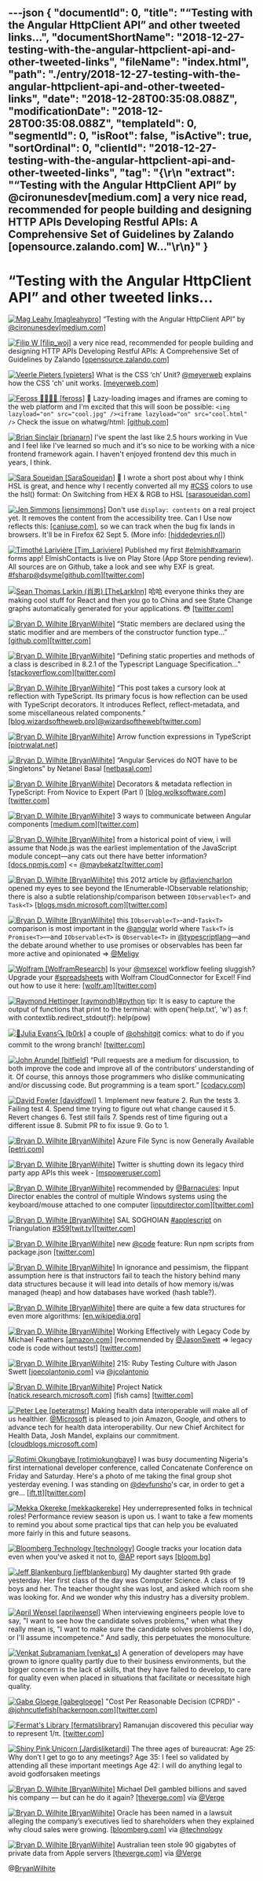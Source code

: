 ---json
{
  "documentId": 0,
  "title": "“Testing with the Angular HttpClient API” and other tweeted links…",
  "documentShortName": "2018-12-27-testing-with-the-angular-httpclient-api-and-other-tweeted-links",
  "fileName": "index.html",
  "path": "./entry/2018-12-27-testing-with-the-angular-httpclient-api-and-other-tweeted-links",
  "date": "2018-12-28T00:35:08.088Z",
  "modificationDate": "2018-12-28T00:35:08.088Z",
  "templateId": 0,
  "segmentId": 0,
  "isRoot": false,
  "isActive": true,
  "sortOrdinal": 0,
  "clientId": "2018-12-27-testing-with-the-angular-httpclient-api-and-other-tweeted-links",
  "tag": "{\r\n  \"extract\": \"“Testing with the Angular HttpClient API” by @cironunesdev[medium.com] a very nice read, recommended for people building and designing HTTP APIs              Developing Restful APIs: A Comprehensive Set of Guidelines by Zalando [opensource.zalando.com] W...\"\r\n}"
}
---

# “Testing with the Angular HttpClient API” and other tweeted links…

[<img alt="Mag Leahy [magleahypro]" src="https://songhay.blob.core.windows.net:443/shared-social-twitter/magleahypro.jpg">](http://about.me/magleahy) “Testing with the Angular HttpClient API” by [@cironunesdev](http://twitter.com/@cironunesdev)[[medium.com]](https://medium.com/netscape/testing-with-the-angular-httpclient-api-648203820712)

[<img alt="Filip W [filip_woj]" src="https://songhay.blob.core.windows.net:443/shared-social-twitter/filip_woj.jpg">](http://www.strathweb.com/) a very nice read, recommended for people building and designing HTTP APIs Developing Restful APIs: A Comprehensive Set of Guidelines by Zalando [[opensource.zalando.com]](https://opensource.zalando.com/restful-api-guidelines/)

[<img alt="Veerle Pieters [vpieters]" src="https://songhay.blob.core.windows.net:443/shared-social-twitter/vpieters.png">](http://veerle.duoh.com/) What is the CSS ‘ch’ Unit? [@meyerweb](http://twitter.com/@meyerweb) explains how the CSS 'ch' unit works. [[meyerweb.com]](https://meyerweb.com/eric/thoughts/2018/06/28/what-is-the-css-ch-unit/)

[<img alt="Feross 🧙🏼‍♂️✨ [feross]" src="https://songhay.blob.core.windows.net:443/shared-social-twitter/feross.jpeg">](https://feross.org/) 🌟 Lazy-loading images and iframes are coming to the web platform and I'm excited that this will soon be possible: `<img lazyload="on" src="cool.jpg" /><iframe lazyload="on" src="cool.html" />` Check the issue on whatwg/html: [[github.com]](https://github.com/whatwg/html/issues/2806)

[<img alt="Brian Sinclair [brianarn]" src="https://songhay.blob.core.windows.net:443/shared-social-twitter/brianarn.jpg">](http://www.randomthink.net/) I've spent the last like 2.5 hours working in Vue and I feel like I've learned so much and it's so nice to be working with a nice frontend framework again. I haven't enjoyed frontend dev this much in years, I think.

[<img alt="Sara Soueidan [SaraSoueidan]" src="https://songhay.blob.core.windows.net:443/shared-social-twitter/SaraSoueidan.jpg">](https://www.sarasoueidan.com/) 📝 I wrote a short post about why I think HSL is great, and hence why I recently converted all my [#CSS](http://twitter.com/search?q='%23CSS) colors to use the hsl() format: On Switching from HEX & RGB to HSL [[sarasoueidan.com]](https://www.sarasoueidan.com/blog/hex-rgb-to-hsl/)

[<img alt="Jen Simmons [jensimmons]" src="https://songhay.blob.core.windows.net:443/shared-social-twitter/jensimmons.jpg">](http://youtube.com/layoutland) Don't use `display: contents` on a real project yet. It removes the content from the accessibility tree. Can I Use now reflects this: [[caniuse.com]](https://caniuse.com/#feat=css-display-contents), so we can track when the bug fix lands in browsers. It'll be in Firefox 62 Sept 5. (More info: [[hiddedevries.nl]](https://hiddedevries.nl/en/blog/2018-04-21-more-accessible-markup-with-display-contents))

[<img alt="Timothé Larivière [Tim_Lariviere]" src="https://songhay.blob.core.windows.net:443/shared-social-twitter/Tim_Lariviere.jpg">](http://timothelariviere.com/) Published my first [#elmish](http://twitter.com/search?q='%23elmish)[#xamarin](http://twitter.com/search?q='%23xamarin) forms app! ElmishContacts is live on Play Store (App Store pending review). All sources are on Github, take a look and see why EXF is great. [#fsharp](http://twitter.com/search?q='%23fsharp)[@dsyme](http://twitter.com/@dsyme)[[github.com]](https://github.com/TimLariviere/ElmishContacts)[[twitter.com]](https://twitter.com/Tim_Lariviere/status/1028884570433830913/photo/1)

[<img alt="Sean Thomas Larkin (肖恩) [TheLarkInn]" src="https://songhay.blob.core.windows.net:443/shared-social-twitter/TheLarkInn.jpg">](http://github.com/TheLarkInn) 哈哈 everyone thinks they are making cool stuff for React and then you go to China and see State Change graphs automatically generated for your applications. 😳 [[twitter.com]](https://twitter.com/TheLarkInn/status/1030711693276532736/photo/1)

[<img alt="Bryan D. Wilhite [BryanWilhite]" src="https://songhay.blob.core.windows.net:443/shared-social-twitter/BryanWilhite.jpeg">](http://songhayblog.azurewebsites.net/) “Static members are declared using the static modifier and are members of the constructor function type…” [[github.com]](https://github.com/Microsoft/TypeScript/blob/master/doc/spec.md#821-instance-and-static-members)[[twitter.com]](https://twitter.com/BryanWilhite/status/1029136385385455617/photo/1)

[<img alt="Bryan D. Wilhite [BryanWilhite]" src="https://songhay.blob.core.windows.net:443/shared-social-twitter/BryanWilhite.jpeg">](http://songhayblog.azurewebsites.net/) “Defining static properties and methods of a class is described in 8.2.1 of the Typescript Language Specification…” [[stackoverflow.com]](https://stackoverflow.com/a/13212701/22944)[[twitter.com]](https://twitter.com/BryanWilhite/status/1029136383355437061/photo/1)

[<img alt="Bryan D. Wilhite [BryanWilhite]" src="https://songhay.blob.core.windows.net:443/shared-social-twitter/BryanWilhite.jpeg">](http://songhayblog.azurewebsites.net/) “This post takes a cursory look at reflection with TypeScript. Its primary focus is how reflection can be used with TypeScript decorators. It introduces Reflect, reflect-metadata, and some miscellaneous related components.” [[blog.wizardsoftheweb.pro]](https://blog.wizardsoftheweb.pro/typescript-decorators-reflection/)[@wizardsoftheweb](http://twitter.com/@wizardsoftheweb)[[twitter.com]](https://twitter.com/BryanWilhite/status/1030480326399647745/photo/1)

[<img alt="Bryan D. Wilhite [BryanWilhite]" src="https://songhay.blob.core.windows.net:443/shared-social-twitter/BryanWilhite.jpeg">](http://songhayblog.azurewebsites.net/) Arrow function expressions in TypeScript [[piotrwalat.net]](http://www.piotrwalat.net/arrow-function-expressions-in-typescript/)

[<img alt="Bryan D. Wilhite [BryanWilhite]" src="https://songhay.blob.core.windows.net:443/shared-social-twitter/BryanWilhite.jpeg">](http://songhayblog.azurewebsites.net/) “Angular Services do NOT have to be Singletons” by Netanel Basal [[netbasal.com]](https://netbasal.com/angular-services-do-not-have-to-be-singletons-ffa879e62082)

[<img alt="Bryan D. Wilhite [BryanWilhite]" src="https://songhay.blob.core.windows.net:443/shared-social-twitter/BryanWilhite.jpeg">](http://songhayblog.azurewebsites.net/) Decorators & metadata reflection in TypeScript: From Novice to Expert (Part I) [[blog.wolksoftware.com]](http://blog.wolksoftware.com/decorators-reflection-javascript-typescript)[[twitter.com]](https://twitter.com/BryanWilhite/status/1030480688787599360/photo/1)

[<img alt="Bryan D. Wilhite [BryanWilhite]" src="https://songhay.blob.core.windows.net:443/shared-social-twitter/BryanWilhite.jpeg">](http://songhayblog.azurewebsites.net/) 3 ways to communicate between Angular components [[medium.com]](https://medium.com/dailyjs/3-ways-to-communicate-between-angular-components-a1e3f3304ecb)[[twitter.com]](https://twitter.com/BryanWilhite/status/1030207180098531329/photo/1)

[<img alt="Bryan D. Wilhite [BryanWilhite]" src="https://songhay.blob.core.windows.net:443/shared-social-twitter/BryanWilhite.jpeg">](http://songhayblog.azurewebsites.net/) from a historical point of view, i will assume that Node.js was the earliest implementation of the JavaScript module concept—any cats out there have better information? [[docs.npmjs.com]](https://docs.npmjs.com/getting-started/packages) <= [@maybekatz](http://twitter.com/@maybekatz)[[twitter.com]](https://twitter.com/BryanWilhite/status/1030469907329105920/photo/1)

[<img alt="Bryan D. Wilhite [BryanWilhite]" src="https://songhay.blob.core.windows.net:443/shared-social-twitter/BryanWilhite.jpeg">](http://songhayblog.azurewebsites.net/) this 2012 article by [@flaviencharlon](http://twitter.com/@flaviencharlon) opened my eyes to see beyond the IEnumerable-IObservable relationship; there is also a subtle relationship/comparison between `IObservable<T>` and `Task<T>` [[blogs.msdn.microsoft.com]](https://blogs.msdn.microsoft.com/flaviencharlon/2012/08/06/taskt-vs-iobservablet-when-to-use-what/)[[twitter.com]](https://twitter.com/BryanWilhite/status/1030478807046602752/photo/1)

[<img alt="Bryan D. Wilhite [BryanWilhite]" src="https://songhay.blob.core.windows.net:443/shared-social-twitter/BryanWilhite.jpeg">](http://songhayblog.azurewebsites.net/) this `IObservable<T>`-and-`Task<T>` comparison is most important in the [@angular](http://twitter.com/@angular) world where `Task<T>` is `Promise<T>`—and `IObservable<T>` is `Observable<T>` in [@typescriptlang](http://twitter.com/@typescriptlang)—and the debate around whether to use promises or observables has been far more active and opinionated => [@Meligy](http://twitter.com/@Meligy)

[<img alt="Wolfram [WolframResearch]" src="https://songhay.blob.core.windows.net:443/shared-social-twitter/WolframResearch.png">](http://www.wolfram.com/) Is your [@msexcel](http://twitter.com/@msexcel) workflow feeling sluggish? Upgrade your [#spreadsheets](http://twitter.com/search?q='%23spreadsheets) with Wolfram CloudConnector for Excel! Find out how to use it here: [[wolfr.am]](https://wolfr.am/wnik56II)[[twitter.com]](https://twitter.com/WolframResearch/status/1029048703858999297/photo/1)

[<img alt="Raymond Hettinger [raymondh]" src="https://songhay.blob.core.windows.net:443/shared-social-twitter/raymondh.jpg">](https://rhettinger.wordpress.com/)[#python](http://twitter.com/search?q='%23python) tip: It is easy to capture the output of functions that print to the terminal: with open('help.txt', 'w') as f: with contextlib.redirect_stdout(f): help(pow)

[<img alt="🔎Julia Evans🔍 [b0rk]" src="https://songhay.blob.core.windows.net:443/shared-social-twitter/b0rk.jpg">](http://jvns.ca/) a couple of [@ohshitgit](http://twitter.com/@ohshitgit) comics: what to do if you commit to the wrong branch! [[twitter.com]](https://twitter.com/b0rk/status/1028771510905909248/photo/1)

[<img alt="John Arundel [bitfield]" src="https://songhay.blob.core.windows.net:443/shared-social-twitter/bitfield.jpeg">](http://bitfieldconsulting.com/about) “Pull requests are a medium for discussion, to both improve the code and improve all of the contributors’ understanding of it. Of course, this annoys those programmers who dislike communicating and/or discussing code. But programming is a team sport.” [[codacy.com]](https://www.codacy.com/blog/how-to-code-review-in-a-pull-request/)

[<img alt="David Fowler [davidfowl]" src="https://songhay.blob.core.windows.net:443/shared-social-twitter/davidfowl.jpeg">](http://davidfowl.com/) 1. Implement new feature 2. Run the tests 3. Failing test 4. Spend time trying to figure out what change caused it 5. Revert changes 6. Test still fails 7. Spends rest of time figuring out a different issue 8. Submit PR to fix issue 9. Go to 1.

[<img alt="Bryan D. Wilhite [BryanWilhite]" src="https://songhay.blob.core.windows.net:443/shared-social-twitter/BryanWilhite.jpeg">](http://songhayblog.azurewebsites.net/) Azure File Sync is now Generally Available [[petri.com]](https://www.petri.com/azure-file-sync-now-generally-available)

[<img alt="Bryan D. Wilhite [BryanWilhite]" src="https://songhay.blob.core.windows.net:443/shared-social-twitter/BryanWilhite.jpeg">](http://songhayblog.azurewebsites.net/) Twitter is shutting down its legacy third party app APIs this week - [[mspoweruser.com]](https://mspoweruser.com/twitter-is-shutting-down-its-legacy-third-party-app-apis-this-week/)

[<img alt="Bryan D. Wilhite [BryanWilhite]" src="https://songhay.blob.core.windows.net:443/shared-social-twitter/BryanWilhite.jpeg">](http://songhayblog.azurewebsites.net/) recommended by [@Barnacules](http://twitter.com/@Barnacules): Input Director enables the control of multiple Windows systems using the keyboard/mouse attached to one computer [[inputdirector.com]](http://www.inputdirector.com)[[twitter.com]](https://twitter.com/BryanWilhite/status/1029957788363976704/photo/1)

[<img alt="Bryan D. Wilhite [BryanWilhite]" src="https://songhay.blob.core.windows.net:443/shared-social-twitter/BryanWilhite.jpeg">](http://songhayblog.azurewebsites.net/) SAL SOGHOIAN [#applescript](http://twitter.com/search?q='%23applescript) on Triangulation [#359](http://twitter.com/search?q='%23359)[[twit.tv]](https://twit.tv/shows/triangulation/episodes/359)[[twitter.com]](https://twitter.com/BryanWilhite/status/1029035284636131328/photo/1)

[<img alt="Bryan D. Wilhite [BryanWilhite]" src="https://songhay.blob.core.windows.net:443/shared-social-twitter/BryanWilhite.jpeg">](http://songhayblog.azurewebsites.net/) new [@code](http://twitter.com/@code) feature: Run npm scripts from package.json [[twitter.com]](https://twitter.com/BryanWilhite/status/1029108396820115456/photo/1)

[<img alt="Bryan D. Wilhite [BryanWilhite]" src="https://songhay.blob.core.windows.net:443/shared-social-twitter/BryanWilhite.jpeg">](http://songhayblog.azurewebsites.net/) In ignorance and pessimism, the flippant assumption here is that instructors fail to teach the history behind many data structures because it will lead into details of how memory is/was managed (heap) and how databases have worked (hash table?).

[<img alt="Bryan D. Wilhite [BryanWilhite]" src="https://songhay.blob.core.windows.net:443/shared-social-twitter/BryanWilhite.jpeg">](http://songhayblog.azurewebsites.net/) there are quite a few data structures for even more algorithms: [[en.wikipedia.org]](https://en.wikipedia.org/wiki/List_of_data_structures)

[<img alt="Bryan D. Wilhite [BryanWilhite]" src="https://songhay.blob.core.windows.net:443/shared-social-twitter/BryanWilhite.jpeg">](http://songhayblog.azurewebsites.net/) Working Effectively with Legacy Code by Michael Feathers [[amazon.com]](https://www.amazon.com/Working-Effectively-Legacy-Code-EFFECT-ebook/dp/B005OYHF0A?SubscriptionId=1SW6D7X6ZXXR92KVX0G2&tag=thekintespacec00&linkCode=xm2&camp=2025&creative=165953&creativeASIN=B005OYHF0A) [recommended by [@JasonSwett](http://twitter.com/@JasonSwett) => legacy code is code without tests!] [[twitter.com]](https://twitter.com/BryanWilhite/status/1029494616075059200/photo/1)

[<img alt="Bryan D. Wilhite [BryanWilhite]" src="https://songhay.blob.core.windows.net:443/shared-social-twitter/BryanWilhite.jpeg">](http://songhayblog.azurewebsites.net/) 215: Ruby Testing Culture with Jason Swett [[joecolantonio.com]](https://joecolantonio.com/testtalks/215-ruby-testing-culture-with-jason-swett/) via [@jcolantonio](http://twitter.com/@jcolantonio)

[<img alt="Bryan D. Wilhite [BryanWilhite]" src="https://songhay.blob.core.windows.net:443/shared-social-twitter/BryanWilhite.jpeg">](http://songhayblog.azurewebsites.net/) Project Natick [[natick.research.microsoft.com]](http://natick.research.microsoft.com) [fish cams] [[twitter.com]](https://twitter.com/BryanWilhite/status/1029036619888619520/photo/1)

[<img alt="Peter Lee [peteratmsr]" src="https://songhay.blob.core.windows.net:443/shared-social-twitter/peteratmsr.jpg">](https://twitter.com/peteratmsr) Making health data interoperable will make all of us healthier. [@Microsoft](http://twitter.com/@Microsoft) is pleased to join Amazon, Google, and others to advance tech for health data interoperability. Our new Chief Architect for Health Data, Josh Mandel, explains our commitment. [[cloudblogs.microsoft.com]](https://cloudblogs.microsoft.com/industry-blog/industry/health/microsoft-amazon-google-and-ibm-issue-joint-statement-for-healthcare-interoperability/)

[<img alt="Rotimi Okungbaye [rotimiokungbaye]" src="https://songhay.blob.core.windows.net:443/shared-social-twitter/rotimiokungbaye.jpg">](http://www.rotimiokungbaye.com/) I was busy documenting Nigeria's first international developer conference, called Concatenate Conference on Friday and Saturday. Here's a photo of me taking the final group shot yesterday evening. I was standing on [@devfunsho](http://twitter.com/@devfunsho)'s car, in order to get a gre… [[ift.tt]](https://ift.tt/2P55jx4)[[twitter.com]](https://twitter.com/rotimiokungbaye/status/1028708630235897856/photo/1)

[<img alt="Mekka Okereke [mekkaokereke]" src="https://songhay.blob.core.windows.net:443/shared-social-twitter/mekkaokereke.jpeg">](https://www.mekka-tech.com/) Hey underrepresented folks in technical roles! Performance review season is upon us. I want to take a few moments to remind you about some practical tips that can help you be evaluated more fairly in this and future seasons.

[<img alt="Bloomberg Technology [technology]" src="https://songhay.blob.core.windows.net:443/shared-social-twitter/technology.jpg">](http://www.bloomberg.com/technology) Google tracks your location data even when you've asked it not to, [@AP](http://twitter.com/@AP) report says [[bloom.bg]](https://bloom.bg/2P3LSEL)

[<img alt="Jeff Blankenburg [jeffblankenburg]" src="https://songhay.blob.core.windows.net:443/shared-social-twitter/jeffblankenburg.jpg">](http://jeffblankenburg.com/) My daughter started 9th grade yesterday. Her first class of the day was Computer Science. A class of 19 boys and her. The teacher thought she was lost, and asked which room she was looking for. And we wonder why this industry has a diversity problem.

[<img alt="April Wensel [aprilwensel]" src="https://songhay.blob.core.windows.net:443/shared-social-twitter/aprilwensel.jpg">](http://compassionatecoding.com/) When interviewing engineers people love to say, "I want to see how the candidate solves problems," when what they really mean is, "I want to make sure the candidate solves problems like I do, or I'll assume incompetence." And sadly, this perpetuates the monoculture.

[<img alt="Venkat Subramaniam [venkat_s]" src="https://songhay.blob.core.windows.net:443/shared-social-twitter/venkat_s.jpg">](http://www.agiledeveloper.com/) A generation of developers may have grown to ignore quality partly due to their business environments, but the bigger concern is the lack of skills, that they have failed to develop, to care for quality even when placed in situations that facilitate or necessitate high quality.

[<img alt="Gabe Gloege [gabegloege]" src="https://songhay.blob.core.windows.net:443/shared-social-twitter/gabegloege.jpg">](https://twitter.com/gabegloege) "Cost Per Reasonable Decision (CPRD)" - [@johncutlefish](http://twitter.com/@johncutlefish)[[hackernoon.com]](https://hackernoon.com/cost-per-reasonable-decision-cprd-ed1ca8c6147#---344-488)[[twitter.com]](https://twitter.com/gabegloege/status/1029778280772259844/photo/1)

[<img alt="Fermat's Library [fermatslibrary]" src="https://songhay.blob.core.windows.net:443/shared-social-twitter/fermatslibrary.png">](http://fermatslibrary.com/) Ramanujan discovered this peculiar way to represent 1/π. [[twitter.com]](https://twitter.com/fermatslibrary/status/1029350686465634304/photo/1)

[<img alt="Shiny Pink Unicorn [Jardisliketardi]" src="https://songhay.blob.core.windows.net:443/shared-social-twitter/Jardisliketardi.jpg">](https://twitter.com/Jardisliketardi) The three ages of bureaucrat: Age 25: Why don’t I get to go to any meetings? Age 35: I feel so validated by attending all these important meetings Age 42: I will do anything legal to avoid godforsaken meetings

[<img alt="Bryan D. Wilhite [BryanWilhite]" src="https://songhay.blob.core.windows.net:443/shared-social-twitter/BryanWilhite.jpeg">](http://songhayblog.azurewebsites.net/) Michael Dell gambled billions and saved his company — but can he do it again? [[theverge.com]](https://www.theverge.com/2018/8/13/17644234/michael-dell-enterprise-technology-consumer-laptop-private-public-emc?utm_campaign=theverge&utm_content=entry&utm_medium=social&utm_source=twitter) via [@Verge](http://twitter.com/@Verge)

[<img alt="Bryan D. Wilhite [BryanWilhite]" src="https://songhay.blob.core.windows.net:443/shared-social-twitter/BryanWilhite.jpeg">](http://songhayblog.azurewebsites.net/) Oracle has been named in a lawsuit alleging the company’s executives lied to shareholders when they explained why cloud sales were growing. [[bloomberg.com]](https://www.bloomberg.com/news/articles/2018-08-10/oracle-accused-of-defrauding-investors-on-cloud-sales-growth) via [@technology](http://twitter.com/@technology)

[<img alt="Bryan D. Wilhite [BryanWilhite]" src="https://songhay.blob.core.windows.net:443/shared-social-twitter/BryanWilhite.jpeg">](http://songhayblog.azurewebsites.net/) Australian teen stole 90 gigabytes of private data from Apple servers [[theverge.com]](https://www.theverge.com/2018/8/16/17701706/apple-hack-system-australia-teen) via [@Verge](http://twitter.com/@Verge)

@[BryanWilhite](https://twitter.com/BryanWilhite)
